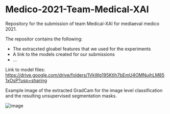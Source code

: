 # Medico-2021-Team-Medical-XAI
Repository for the submission of team Medical-XAI for mediaeval medico 2021.

The repositor contains the following:
  - The extracxted gloabel features that we used for the experiments
  - A link to the models created for our submissions
  - ...


Link to model files: https://drive.google.com/drive/folders/1VkWg195KtIh7bEmU4OMNujhLM851xOsP?usp=sharing

Example image of the extracted GradCam for the image level classification and the resulting unsupervised segmentation masks.

![image](https://user-images.githubusercontent.com/16191000/141788111-d67588bf-6b55-4fb4-95c2-218b770dcd1a.png)
